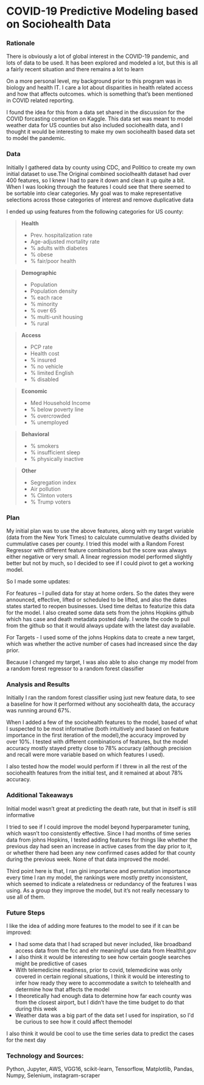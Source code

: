 # COVID-19 Predictive Modeling based on Sociohealth Data


### Rationale

There is obviously a lot of global interest in the COVID-19 pandemic, and lots of data to be used.  It has been explored and modeled a lot, but this is all a fairly recent situation and there remains a lot to learn

On a more personal level, my background prior to this program was in biology and health IT. I care a lot about disparities in health related access and how that affects outcomes. which is something that’s been mentioned in COVID related reporting. 

I found the idea for this from a data set shared in the discussion for the COVID forcasting competion on Kaggle. This data set was meant to model weather data for US counties but also included sociohealth data, and I thought it would be interesting to make my own sociohealth based data set to model the pandemic. 



### Data 

Initially I gathered data by county using CDC, and Politico to create my own initial dataset to use.The Original combined sociolhealth dataset had over 400 features, so I knew I had to pare it down and clean it up quite a bit.  
When I was looking through the features I could see that there seemed to be sortable into clear categories. My goal was to make representative selections across those categories of interest and remove duplicative data 



I ended up using features from the following categories for US county: 
>**Health**  
>- Prev. hospitalization rate  
>- Age-adjusted mortality rate  
>- % adults with diabetes  
>- % obese  
>- % fair/poor health  

>**Demographic**  
>- Population   
>- Population density  
>- % each race  
>- % minority  
>- % over 65  
>- % multi-unit housing  
>- % rural  
 
>**Access**  
>- PCP rate  
>- Health cost  
>- % insured  
>- % no vehicle  
>- % limited English  
>- % disabled  
 
>**Economic**  
>- Med Household Income  
>- % below poverty line  
>- % overcrowded  
>- % unemployed  
 
>**Behavioral**  
>- % smokers  
>- % insufficient sleep  
>- % physically inactive  
  
>**Other**  
>- Segregation index  
>- Air pollution   
>- % Clinton voters  
>- % Trump voters  
 
 
### Plan 

My initial plan was to use the above features, along with my target variable (data from the New York Times) to calculate cummulative deaths divided by cummulative cases per county. I tried this model with a Random Forest Regressor with different feature combinations but the score was always either negative or very small. A linear regression model performed slightly better but not by much, so I decided to see if I could pivot to get a working model. 

So I made some updates:

For features – I pulled data for stay at home orders. So the dates they were announced, effective, lifted or scheduled to be lifted, and also the dates states started to reopen businesses. Used time deltas to featurize this data for the model. I also created some data sets from the johns Hopkins github which has case and death metadata posted daily. I wrote the code to pull from the github so that it would always update with the latest day available. 

For Targets - I used some of the johns Hopkins data to create a new target, which was whether the active number of cases had increased since the day prior. 

Because I changed my target, I was also able to also change my model from a random forest regressor to a random forest classifier 


### Analysis and Results

Initially I ran the random forest classifier using just new feature data, to see a baseline for how it performed without any sociohealth data, the accuracy was running around 67%. 

When I added a few of the sociohealth features to the model, based of what I suspected to be most informative (both intuitively and based on feature importance in the first iteration of the model),the accuracy improved by over 10%. I tested with different combinations of features, but the model accuracy mostly stayed pretty close to 78% accuracy (although precision and recall were more variable based on which features I used). 

I also tested how the model would perform if I  threw in all the rest of the sociohealth features from the initial test, and 
it remained at about 78% accuracy. 


### Additional Takeaways

Initial model wasn’t great at predicting the death rate, but that in itself is still informative

I tried to see if I could improve the model beyond hyperparameter tuning, which wasn’t too consistently effective. Since I had months of time series data from johns Hopkins, I tested adding features for things like whether the previous day had seen an increase in active cases from the day prior to it, or whether there had been any new confirmed cases added for that county during the previous week. None of that data improved the model. 

Third point here is that, I ran gini importance and permutation importance every time I ran my model, the rankings were mostly pretty inconsistent, which seemed to indicate a relatedness or redundancy of the features I was using. As a group they improve the model, but it’s not really necessary to use all of them. 



### Future Steps 



I like the idea of adding more features to the model to see if it can be improved:

- I had some data that I had scraped but never included, like broadband access data from the fcc and ehr meaningful use data from Healthit.gov
- I also think it would be interesting to see how certain google searches might be predictive of cases  
- With telemedicine readiness, prior to covid, telemedicine was only covered in certain regional situations, I think it would be interesting to infer how ready they were to accommodate a switch to telehealth and determine how that affects the model  
- I theoretically had enough data to determine how far each county was from the closest airport, but I didn’t have the time budget to do that during this week  
- Weather data was a big part of the data set I used for inspiration, so I'd be curious to see how it could affect themodel

I also think it would be cool to use the time series data to predict the cases for the next day



### Technology and Sources: 

Python, Jupyter, AWS, VGG16, scikit-learn, Tensorflow, Matplotlib, Pandas, Numpy, Selenium, instagram-scraper









